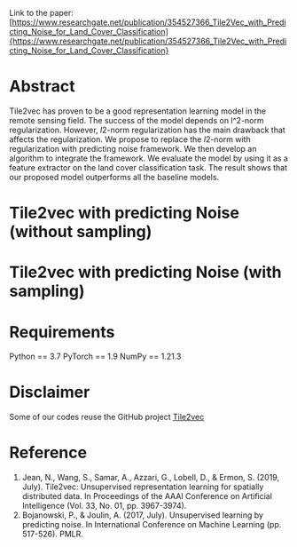 Link to the paper: [https://www.researchgate.net/publication/354527366_Tile2Vec_with_Predicting_Noise_for_Land_Cover_Classification]{https://www.researchgate.net/publication/354527366_Tile2Vec_with_Predicting_Noise_for_Land_Cover_Classification}

# Abstract
Tile2vec has proven to be a good representation learning model in the remote sensing field. The success of the model depends on l^2-norm regularization. However, $l2$-norm regularization has the main drawback that affects the regularization. We propose to replace the $l2$-norm with regularization with predicting noise framework. We then develop an algorithm to integrate the framework. We evaluate the model by using it as a feature extractor on the land cover classification task. The result shows that our proposed model outperforms all the baseline models.

# Tile2vec with predicting Noise (without sampling)

# Tile2vec with predicting Noise (with sampling)

# Requirements
Python == 3.7
PyTorch == 1.9
NumPy == 1.21.3

# Disclaimer
Some of our codes reuse the GitHub project [Tile2vec](https://github.com/ermongroup/tile2vec)

# Reference
1. Jean, N., Wang, S., Samar, A., Azzari, G., Lobell, D., & Ermon, S. (2019, July). Tile2vec: Unsupervised representation learning for spatially distributed data. In Proceedings of the AAAI Conference on Artificial Intelligence (Vol. 33, No. 01, pp. 3967-3974).
2. Bojanowski, P., & Joulin, A. (2017, July). Unsupervised learning by predicting noise. In International Conference on Machine Learning (pp. 517-526). PMLR.
